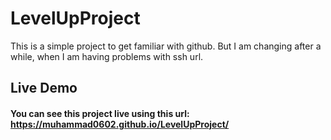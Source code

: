 # LevelUpProject
This is a simple project to get familiar with github. But I am changing after a while, when I am having problems with ssh url.
## Live Demo
#### You can see this project live using this url: https://muhammad0602.github.io/LevelUpProject/
